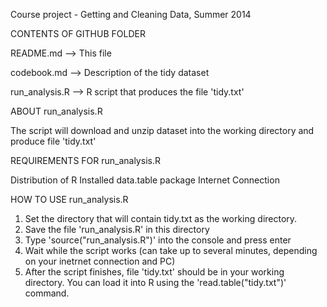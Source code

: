 Course project - Getting and Cleaning Data, Summer 2014


CONTENTS OF GITHUB FOLDER

README.md 	--> This file

codebook.md 	--> Description of the tidy dataset

run_analysis.R 	--> R script that produces the file 'tidy.txt'


ABOUT run_analysis.R

 The script will download and unzip dataset into the working directory and produce file 'tidy.txt'


REQUIREMENTS FOR run_analysis.R

 Distribution of R
 Installed data.table package
 Internet Connection	


HOW TO USE run_analysis.R

 1. Set the directory that will contain tidy.txt as the working directory.
 2. Save the file 'run_analysis.R' in this directory
 3. Type 'source("run_analysis.R")' into the console and press enter
 4. Wait while the script works (can take up to several minutes, depending on your inetrnet connection and PC)
 5. After the script finishes, file 'tidy.txt' should be in your working directory. You can load it
    into R using the 'read.table("tidy.txt")' command.